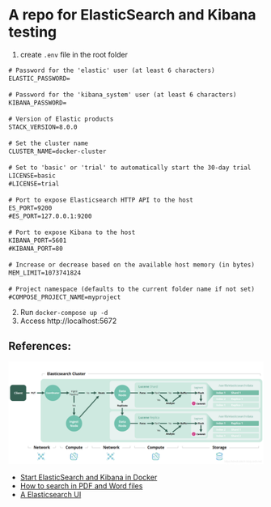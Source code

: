 # A repo for ElasticSearch and Kibana testing

1. create `.env` file in the root folder

```
# Password for the 'elastic' user (at least 6 characters)
ELASTIC_PASSWORD=

# Password for the 'kibana_system' user (at least 6 characters)
KIBANA_PASSWORD=

# Version of Elastic products
STACK_VERSION=8.0.0

# Set the cluster name
CLUSTER_NAME=docker-cluster

# Set to 'basic' or 'trial' to automatically start the 30-day trial
LICENSE=basic
#LICENSE=trial

# Port to expose Elasticsearch HTTP API to the host
ES_PORT=9200
#ES_PORT=127.0.0.1:9200

# Port to expose Kibana to the host
KIBANA_PORT=5601
#KIBANA_PORT=80

# Increase or decrease based on the available host memory (in bytes)
MEM_LIMIT=1073741824

# Project namespace (defaults to the current folder name if not set)
#COMPOSE_PROJECT_NAME=myproject
```

2. Run `docker-compose up -d`
3. Access http://localhost:5672

## References:

![arch](es-arch.png)

- [Start ElasticSearch and Kibana in Docker](https://www.elastic.co/guide/en/elastic-stack-get-started/current/get-started-stack-docker.html#run-docker-secure)
- [How to search in PDF and Word files](https://www.cnblogs.com/strongchenyu/p/13777596.html)
- [A Elasticsearch UI](https://github.com/mobz/elasticsearch-head)
